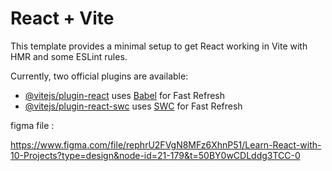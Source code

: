 # React + Vite

This template provides a minimal setup to get React working in Vite with HMR and some ESLint rules.

Currently, two official plugins are available:

-   [@vitejs/plugin-react](https://github.com/vitejs/vite-plugin-react/blob/main/packages/plugin-react/README.md) uses [Babel](https://babeljs.io/) for Fast Refresh
-   [@vitejs/plugin-react-swc](https://github.com/vitejs/vite-plugin-react-swc) uses [SWC](https://swc.rs/) for Fast Refresh

figma file :

https://www.figma.com/file/rephrU2FVgN8MFz6XhnP51/Learn-React-with-10-Projects?type=design&node-id=21-179&t=50BY0wCDLddg3TCC-0
